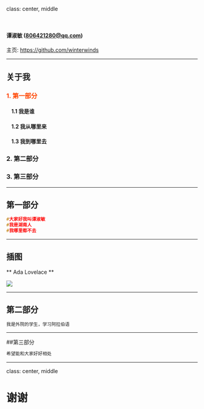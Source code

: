 class: center, middle

&nbsp;
&nbsp;

#### 谭淑敏 (806421280@qq.com)  

主页: https://github.com/winterwinds

---

## 关于我

### <font color="orangered">1. 第一部分</font>

#### &nbsp; &nbsp; 1.1 我是谁
#### &nbsp; &nbsp; 1.2 我从哪里来
#### &nbsp; &nbsp; 1.3 我到哪里去

### 2. 第二部分

### 3. 第三部分

---

## 第一部分

```c
#大家好我叫谭淑敏
#我是湖南人
#我哪里都不去
```

---

## 插图

** Ada Lovelace **

![](IMG_6195copy.jpg)

---

## 第二部分
```c
我是外院的学生，学习阿拉伯语
```

---

##第三部分
```c
希望能和大家好好相处
```

---

class: center, middle

# 谢谢
